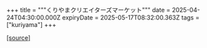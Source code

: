 +++
title = """くりやまクリエイターズマーケット"""
date = 2025-04-24T04:30:00.000Z
expiryDate = 2025-05-17T08:32:00.363Z
tags = ["kuriyama"]
+++


[[source]](https://www.town.kuriyama.hokkaido.jp/soshiki/46/6273.html)
